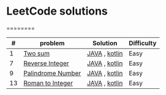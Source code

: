 # LeetCode solutions 
========

| # | problem | Solution | Difficulty |
|---| ----- | -------- | ---------- |
|1|[Two sum](https://leetcode.com/problems/two-sum/) |[JAVA](./1.%20Two%20Sum/two_sum_java.java) , [kotlin](./)|Easy|
|7|[Reverse Integer](https://leetcode.com/problems/reverse-integer/) |[JAVA](./7.%20Reverse%20Integer/reverse_integer_java.java) , [kotlin](./)|Easy|
|9|[Palindrome Number](https://leetcode.com/problems/palindrome-number/) |[JAVA](./9.%20Palindrome%20Number/palindrome_number_java.java) , [kotlin](./)|Easy|
|13|[Roman to Integer](https://leetcode.com/problems/roman-to-integer) |[JAVA](./) , [kotlin](./13_roman_to_integer/13_roman_to_integer_kotlin.kt)|Easy|
